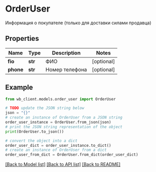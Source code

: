 # OrderUser

Информация о покупателе (только для доставки силами продавца)

## Properties

Name | Type | Description | Notes
------------ | ------------- | ------------- | -------------
**fio** | **str** | ФИО | [optional] 
**phone** | **str** | Номер телефона | [optional] 

## Example

```python
from wb_client.models.order_user import OrderUser

# TODO update the JSON string below
json = "{}"
# create an instance of OrderUser from a JSON string
order_user_instance = OrderUser.from_json(json)
# print the JSON string representation of the object
print(OrderUser.to_json())

# convert the object into a dict
order_user_dict = order_user_instance.to_dict()
# create an instance of OrderUser from a dict
order_user_from_dict = OrderUser.from_dict(order_user_dict)
```
[[Back to Model list]](../README.md#documentation-for-models) [[Back to API list]](../README.md#documentation-for-api-endpoints) [[Back to README]](../README.md)


